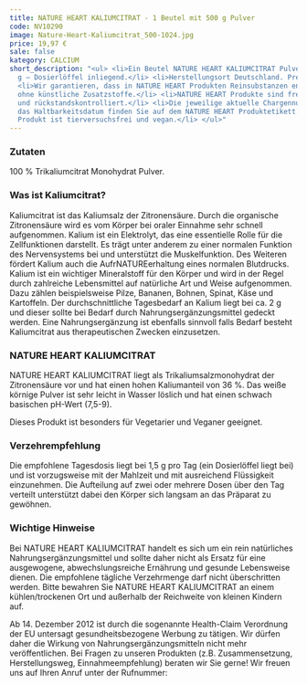 ```yaml
---
title: NATURE HEART KALIUMCITRAT - 1 Beutel mit 500 g Pulver
code: NV10290
image: Nature-Heart-Kaliumcitrat_500-1024.jpg
price: 19,97 €
sale: false
kategory: CALCIUM
short_description: "<ul> <li>Ein Beutel NATURE HEART KALIUMCITRAT Pulver enthält 500
  g – Dosierlöffel inliegend.</li> <li>Herstellungsort Deutschland. Premiumqualität!</li>
  <li>Wir garantieren, dass in NATURE HEART Produkten Reinsubstanzen enthalten sind
  ohne künstliche Zusatzstoffe.</li> <li>NATURE HEART Produkte sind frei von Magnesiumstearat
  und rückstandskontrolliert.</li> <li>Die jeweilige aktuelle Chargennummer sowie
  das Haltbarkeitsdatum finden Sie auf dem NATURE HEART Produktetikett.</li> <li>Dieses
  Produkt ist tierversuchsfrei und vegan.</li> </ul>"
---
```


<h3>Zutaten</h3>
<p>
  100 % Trikaliumcitrat Monohydrat Pulver.
</p>

<h3>Was ist Kaliumcitrat?</h3>
<p>
  Kaliumcitrat ist das Kaliumsalz der Zitronensäure. Durch die organische Zitronensäure wird es vom Körper bei oraler Einnahme sehr schnell aufgenommen. Kalium ist ein Elektrolyt, das eine essentielle Rolle für die Zellfunktionen darstellt. Es trägt unter anderem zu einer normalen Funktion des Nervensystems bei und unterstützt die Muskelfunktion. Des Weiteren fördert Kalium auch die AufrNATUREerhaltung eines normalen Blutdrucks.
  Kalium ist ein wichtiger Mineralstoff für den Körper und wird in der Regel durch zahlreiche Lebensmittel auf natürliche Art und Weise aufgenommen. Dazu zählen beispielsweise Pilze, Bananen, Bohnen, Spinat, Käse und Kartoffeln. Der durchschnittliche Tagesbedarf an Kalium liegt bei ca. 2 g und dieser sollte bei Bedarf durch Nahrungsergänzungsmittel gedeckt werden. Eine Nahrungsergänzung ist ebenfalls sinnvoll falls Bedarf besteht Kaliumcitrat aus therapeutischen Zwecken einzusetzen.
</p>

<h3>NATURE HEART KALIUMCITRAT</h3>
<p>
  NATURE HEART KALIUMCITRAT liegt als Trikaliumsalzmonohydrat der Zitronensäure vor und hat einen hohen Kaliumanteil von 36 %. Das weiße körnige Pulver ist sehr leicht in Wasser löslich und hat einen schwach basischen pH-Wert (7,5-9).
</p>
<p>
  Dieses Produkt ist besonders für Vegetarier und Veganer geeignet.
</p>

<h3>Verzehrempfehlung</h3>
<p>
  Die empfohlene Tagesdosis liegt bei 1,5 g pro Tag (ein Dosierlöffel liegt bei) und ist vorzugsweise mit der Mahlzeit und mit ausreichend Flüssigkeit einzunehmen.
  Die Aufteilung auf zwei oder mehrere Dosen über den Tag verteilt unterstützt dabei den Körper sich langsam an das Präparat zu gewöhnen.
</p>

<h3>Wichtige Hinweise</h3>
<p>
  Bei NATURE HEART KALIUMCITRAT handelt es sich um ein rein natürliches Nahrungsergänzungsmittel und sollte daher nicht als Ersatz für eine ausgewogene, abwechslungsreiche Ernährung und gesunde Lebensweise dienen. Die empfohlene tägliche Verzehrmenge darf nicht überschritten werden. Bitte bewahren Sie NATURE HEART KALIUMCITRAT an einem kühlen/trockenen Ort und außerhalb der Reichweite von kleinen Kindern auf.
</p>
<p>
  Ab 14. Dezember 2012 ist durch die sogenannte Health-Claim Verordnung der EU untersagt gesundheitsbezogene Werbung zu tätigen. Wir dürfen daher die Wirkung von Nahrungsergänzungsmitteln nicht mehr veröffentlichen. Bei Fragen zu unseren Produkten (z.B. Zusammensetzung, Herstellungsweg, Einnahmeempfehlung) beraten wir Sie gerne! Wir freuen uns auf Ihren Anruf unter der Rufnummer:
</p>
